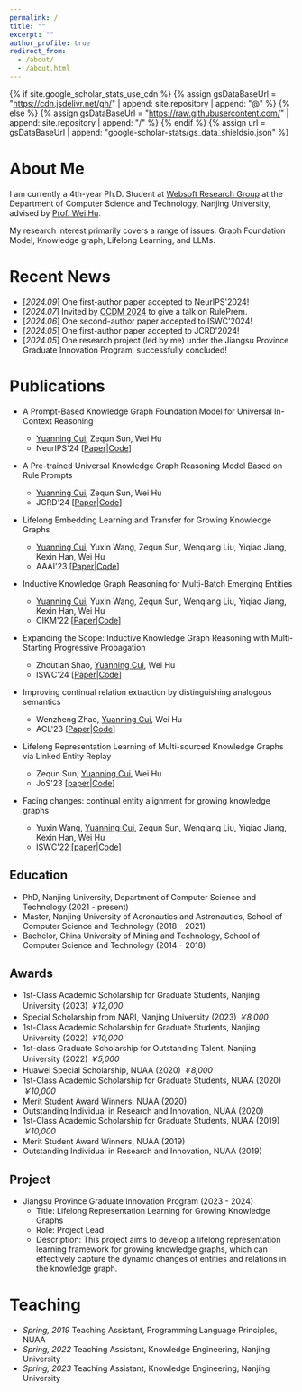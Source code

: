 ```yaml
---
permalink: /
title: ""
excerpt: ""
author_profile: true
redirect_from: 
  - /about/
  - /about.html
---
```


{% if site.google_scholar_stats_use_cdn %}
{% assign gsDataBaseUrl = "https://cdn.jsdelivr.net/gh/" | append: site.repository | append: "@" %}
{% else %}
{% assign gsDataBaseUrl = "https://raw.githubusercontent.com/" | append: site.repository | append: "/" %}
{% endif %}
{% assign url = gsDataBaseUrl | append: "google-scholar-stats/gs_data_shieldsio.json" %}

<span class='anchor' id='about-me'></span>

# About Me
I am currently a 4th-year Ph.D. Student at [Websoft Research Group](http://ws.nju.edu.cn/wiki/Wiki.jsp?page=Websoft) at the Department of Computer Science and Technology, 
Nanjing University, advised by [Prof. Wei Hu](http://ws.nju.edu.cn/~whu).

My research interest primarily covers a range of issues: Graph Foundation Model, Knowledge graph, Lifelong Learning, and LLMs. 

# Recent News
- [*2024.09*] One first-author paper accepted to NeurIPS'2024!
- [*2024.07*] Invited by [CCDM 2024](https://ccf.org.cn/CCDM2024/general_3024) to give a talk on RulePrem.
- [*2024.06*] One second-author paper accepted to ISWC'2024!
- [*2024.05*] One first-author paper accepted to JCRD'2024!
- [*2024.05*] One research project (led by me) under the Jiangsu Province Graduate Innovation Program, successfully concluded!

# Publications
- A Prompt-Based Knowledge Graph Foundation Model for Universal In-Context Reasoning 
  - <u>Yuanning Cui</u>, Zequn Sun, Wei Hu
  - NeurIPS'24 \[[Paper](http://arxiv.org/abs/2410.12288)\|[Code](https://github.com/nju-websoft/KG-ICL)\] 

- A Pre-trained Universal Knowledge Graph Reasoning Model Based on Rule Prompts
  - <u>Yuanning Cui</u>, Zequn Sun, Wei Hu 
  - JCRD'24 \[[Paper](https://kns.cnki.net/kcms2/article/abstract?v=Dm4VI7mKrXM7LHO7XuR5Ah1spGUmXEYVjzxlukLRdzjDjjtsVlP874zQ4fWBzBskh7KSAIM4x4wp5d3rYYrZNNZn04-R1dXZ8s1HxHrepbHqk2hpllLo1B6ca57ZBpnKmPVjANx6qVXMqXQycCrajoJ09aTWDb5ZN6UaXGuPOiC6WJAO7_JHKXwlj2C2SG1z&uniplatform=NZKPT&language=CHS)\|[Code](#)\]

- Lifelong Embedding Learning and Transfer for Growing Knowledge Graphs 
  - <u>Yuanning Cui</u>, Yuxin Wang, Zequn Sun, Wenqiang Liu, Yiqiao Jiang, Kexin Han, Wei Hu  
  - AAAI'23 \[[Paper](https://ojs.aaai.org/index.php/AAAI/article/view/25539/25311)\|[Code](https://github.com/nju-websoft/LKGE)\] 

- Inductive Knowledge Graph Reasoning for Multi-Batch Emerging Entities 
  - <u>Yuanning Cui</u>, Yuxin Wang, Zequn Sun, Wenqiang Liu, Yiqiao Jiang, Kexin Han, Wei Hu 
  - CIKM'22 \[[Paper](https://arxiv.org/pdf/2208.10378)\|[Code](https://github.com/nju-websoft/MBE)\]  

- Expanding the Scope: Inductive Knowledge Graph Reasoning with Multi-Starting Progressive Propagation  
  - Zhoutian Shao, <u>Yuanning Cui</u>, Wei Hu   
  - ISWC'24 \[[Paper](https://arxiv.org/pdf/2407.10430)\|[Code](https://github.com/nju-websoft/MStar)\] 

- Improving continual relation extraction by distinguishing analogous semantics  
  - Wenzheng Zhao, <u>Yuanning Cui</u>, Wei Hu 
  - ACL'23 \[[Paper](https://arxiv.org/pdf/2305.06620)\|[Code](https://github.com/nju-websoft/CEAR)\] 

- Lifelong Representation Learning of Multi-sourced Knowledge Graphs via Linked Entity Replay  
  - Zequn Sun, <u>Yuanning Cui</u>, Wei Hu  
  - JoS'23 \[[paper](https://www.jos.org.cn/josen/article/pdf/6887)\|[Code](https://github.com/nju-websoft/LifeKE)\] 

- Facing changes: continual entity alignment for growing knowledge graphs  
  - Yuxin Wang, <u>Yuanning Cui</u>, Zequn Sun, Wenqiang Liu, Yiqiao Jiang, Kexin Han, Wei Hu  
  - ISWC'22 \[[paper](https://arxiv.org/pdf/2207.11436)\|[Code](https://github.com/nju-websoft/ContEA)\] 

## Education
- PhD, Nanjing University, Department of Computer Science and Technology (2021 - present)
- Master, Nanjing University of Aeronautics and Astronautics, School of Computer Science and Technology (2018 - 2021)
- Bachelor, China University of Mining and Technology, School of Computer Science and Technology (2014 - 2018)

## Awards
- 1st-Class Academic Scholarship for Graduate Students, Nanjing University (2023) *￥12,000*
- Special Scholarship from NARI, Nanjing University (2023) *￥8,000*
- 1st-Class Academic Scholarship for Graduate Students, Nanjing University (2022) *￥10,000*
- 1st-class Graduate Scholarship for Outstanding Talent, Nanjing University (2022) *￥5,000*
- Huawei Special Scholarship, NUAA (2020) *￥8,000*
- 1st-Class Academic Scholarship for Graduate Students, NUAA (2020) *￥10,000*
- Merit Student Award Winners, NUAA (2020)
- Outstanding Individual in Research and Innovation, NUAA (2020)
- 1st-Class Academic Scholarship for Graduate Students, NUAA (2019) *￥10,000*
- Merit Student Award Winners, NUAA (2019)
- Outstanding Individual in Research and Innovation, NUAA (2019)


## Project
- Jiangsu Province Graduate Innovation Program (2023 - 2024)
  - Title: Lifelong Representation Learning for Growing Knowledge Graphs
  - Role: Project Lead
  - Description: This project aims to develop a lifelong representation learning framework for growing knowledge graphs, which can effectively capture the dynamic changes of entities and relations in the knowledge graph.

  
# Teaching
- *Spring, 2019* Teaching Assistant, Programming Language Principles, NUAA
- *Spring, 2022* Teaching Assistant, Knowledge Engineering, Nanjing University
- *Spring, 2023* Teaching Assistant, Knowledge Engineering, Nanjing University

